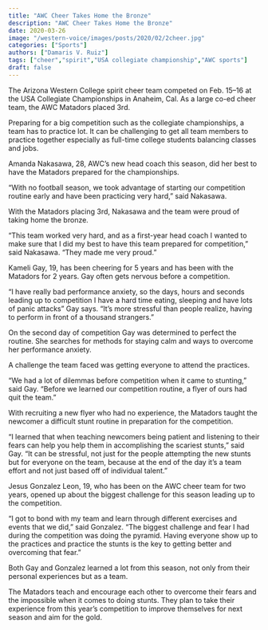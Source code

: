 ```yaml
---
title: "AWC Cheer Takes Home the Bronze"
description: "AWC Cheer Takes Home the Bronze"
date: 2020-03-26
image: "/western-voice/images/posts/2020/02/2cheer.jpg"
categories: ["Sports"]
authors: ["Damaris V. Ruiz"]
tags: ["cheer","spirit","USA collegiate championship","AWC sports"]
draft: false
---
```

The Arizona Western College spirit cheer team competed on Feb. 15–16 at the USA Collegiate Championships in Anaheim, Cal. As a large co-ed cheer team, the AWC Matadors placed 3rd.

Preparing for a big competition such as the collegiate championships, a team has to practice lot. It can be challenging to get all team members to practice together especially as full-time college students balancing classes and jobs.

Amanda Nakasawa, 28, AWC’s new head coach this season, did her best to have the Matadors prepared for the championships.

“With no football season, we took advantage of starting our competition routine early and have been practicing very hard,” said Nakasawa.

With the Matadors placing 3rd, Nakasawa and the team were proud of taking home the bronze.

“This team worked very hard, and as a first-year head coach I wanted to make sure that I did my best to have this team prepared for competition,” said Nakasawa. “They made me very proud.”

Kameli Gay, 19, has been cheering for 5 years and has been with the Matadors for 2 years. Gay often gets nervous before a competition.

“I have really bad performance anxiety, so the days, hours and seconds leading up to competition I have a hard time eating, sleeping and have lots of panic attacks” Gay says. “It’s more stressful than people realize, having to perform in front of a thousand strangers.”

On the second day of competition Gay was determined to perfect the routine. She searches for methods for staying calm and ways to overcome her performance anxiety.

A challenge the team faced was getting everyone to attend the practices.

“We had a lot of dilemmas before competition when it came to stunting,” said Gay. “Before we learned our competition routine, a flyer of ours had quit the team.”

With recruiting a new flyer who had no experience, the Matadors taught the newcomer a difficult stunt routine in preparation for the competition.

“I learned that when teaching newcomers being patient and listening to their fears can help you help them in accomplishing the scariest stunts,” said Gay. “It can be stressful, not just for the people attempting the new stunts but for everyone on the team, because at the end of the day it’s a team effort and not just based off of individual talent.”

Jesus Gonzalez Leon, 19, who has been on the AWC cheer team for two years, opened up about the biggest challenge for this season leading up to the competition.

“I got to bond with my team and learn through different exercises and events that we did,” said Gonzalez. “The biggest challenge and fear I had during the competition was doing the pyramid. Having everyone show up to the practices and practice the stunts is the key to getting better and overcoming that fear.”

Both Gay and Gonzalez learned a lot from this season, not only from their personal experiences but as a team.

The Matadors teach and encourage each other to overcome their fears and the impossible when it comes to doing stunts. They plan to take their experience from this year’s competition to improve themselves for next season and aim for the gold.